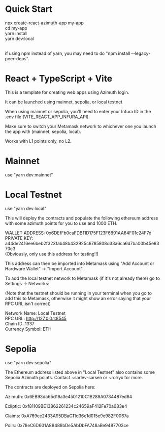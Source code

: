 # Quick Start

npx create-react-azimuth-app my-app  
cd my-app  
yarn install  
yarn dev:local  
<br>

if using npm instead of yarn, you may need to do "npm install --legacy-peer-deps".

# React + TypeScript + Vite

This is a template for creating web apps using Azimuth login.

It can be launched using mainnet, sepolia, or local testnet.

When using mainnet or sepolia, you'll need to enter your Infura ID in the .env file (VITE_REACT_APP_INFURA_API).

Make sure to switch your Metamask network to whichever one you launch the app with (mainnet, sepolia, local).

Works with L1 points only, no L2.

# Mainnet

use "yarn dev:mainnet"

# Local Testnet

use "yarn dev:local"

This will deploy the contracts and populate the following ethereum address with some azimuth points for you to use and 1000 ETH.

WALLET ADDRESS: 0x6DEfFb0caFDB11D175F123F6891AA64F01c24F7d  
PRIVATE KEY: a44de2416ee6beb2f323fab48b432925c9785808d33a6ca6d7ba00b45e9370c3  
(Obviously, only use this address for testing!!)

This address can then be imported into Metamask using "Add Account or Hardware Wallet" -> "Import Account".

To add the local testnet network to Metamask (if it's not already there) go to Settings -> Networks:

(Note that the testnet should be running in your terminal when you go to add this to Metamask, otherwise it might show an error saying that your RPC URL isn't correct)

Network Name: Local Testnet  
RPC URL: http://127.0.0.1:8545  
Chain ID: 1337  
Currency Symbol: ETH

# Sepolia

use "yarn dev:sepolia"

The Ethereum address listed above in "Local Testnet" also contains some Sepolia Azimuth points. Contact ~sarlev-sarsen or ~rolryx for more.

The contracts are deployed on Sepolia here:

Azimuth: 0x6EB93da65d19a3e4501210C1B289A0734487ed84

Ecliptic: 0xf81109BE13862261234c24659aF412Fe70a683e4

Claims: 0xA769ec2433A95DBaC11d36e1d015e9e982F0067a

Polls: 0x78eC6D601A88489bDe5AbDbFA748aBe9487703ce
